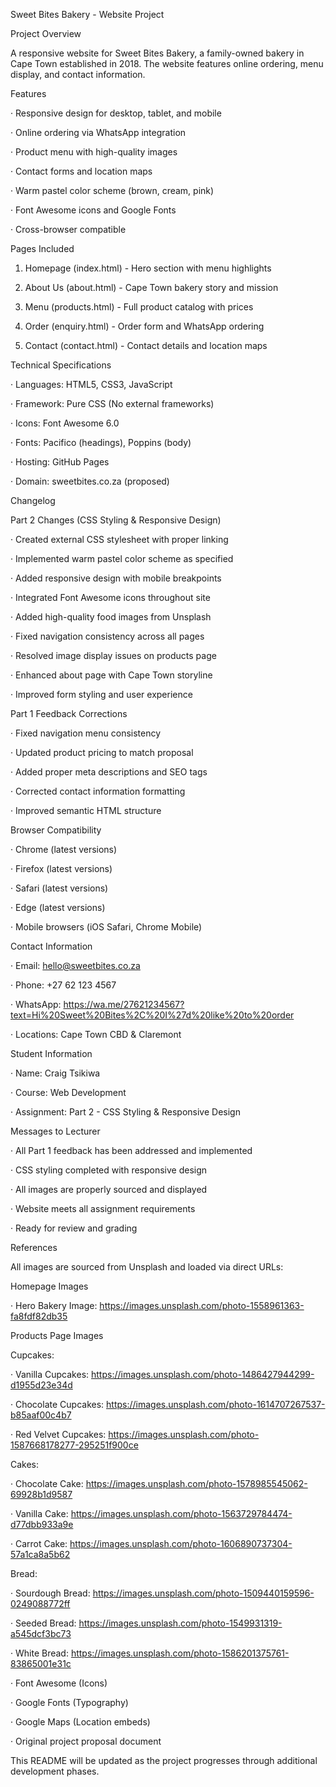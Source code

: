 Sweet Bites Bakery - Website Project

Project Overview

A responsive website for Sweet Bites Bakery, a family-owned bakery in Cape Town established in 2018. The website features online ordering, menu display, and contact information.

Features

· Responsive design for desktop, tablet, and mobile

· Online ordering via WhatsApp integration

· Product menu with high-quality images

· Contact forms and location maps

· Warm pastel color scheme (brown, cream, pink)

· Font Awesome icons and Google Fonts

· Cross-browser compatible

Pages Included

1. Homepage (index.html) - Hero section with menu highlights
  
3. About Us (about.html) - Cape Town bakery story and mission
   
5. Menu (products.html) - Full product catalog with prices
   
7. Order (enquiry.html) - Order form and WhatsApp ordering
   
9. Contact (contact.html) - Contact details and location maps

Technical Specifications

· Languages: HTML5, CSS3, JavaScript

· Framework: Pure CSS (No external frameworks)

· Icons: Font Awesome 6.0

· Fonts: Pacifico (headings), Poppins (body)

· Hosting: GitHub Pages

· Domain: sweetbites.co.za (proposed)




Changelog

Part 2 Changes (CSS Styling & Responsive Design)

· Created external CSS stylesheet with proper linking

· Implemented warm pastel color scheme as specified

· Added responsive design with mobile breakpoints

· Integrated Font Awesome icons throughout site

· Added high-quality food images from Unsplash

· Fixed navigation consistency across all pages

· Resolved image display issues on products page

· Enhanced about page with Cape Town storyline

· Improved form styling and user experience



Part 1 Feedback Corrections

· Fixed navigation menu consistency

· Updated product pricing to match proposal

· Added proper meta descriptions and SEO tags

· Corrected contact information formatting

· Improved semantic HTML structure

Browser Compatibility

· Chrome (latest versions)

· Firefox (latest versions)

· Safari (latest versions)

· Edge (latest versions)

· Mobile browsers (iOS Safari, Chrome Mobile)



Contact Information

· Email: hello@sweetbites.co.za

· Phone: +27 62 123 4567

· WhatsApp: https://wa.me/27621234567?text=Hi%20Sweet%20Bites%2C%20I%27d%20like%20to%20order

· Locations: Cape Town CBD & Claremont

Student Information

· Name: Craig Tsikiwa

· Course: Web Development

· Assignment: Part 2 - CSS Styling & Responsive Design



Messages to Lecturer

· All Part 1 feedback has been addressed and implemented

· CSS styling completed with responsive design

· All images are properly sourced and displayed

· Website meets all assignment requirements

· Ready for review and grading



References

All images are sourced from Unsplash and loaded via direct URLs:

Homepage Images

· Hero Bakery Image: https://images.unsplash.com/photo-1558961363-fa8fdf82db35

Products Page Images

Cupcakes:

· Vanilla Cupcakes: https://images.unsplash.com/photo-1486427944299-d1955d23e34d

· Chocolate Cupcakes: https://images.unsplash.com/photo-1614707267537-b85aaf00c4b7

· Red Velvet Cupcakes: https://images.unsplash.com/photo-1587668178277-295251f900ce

Cakes:

· Chocolate Cake: https://images.unsplash.com/photo-1578985545062-69928b1d9587

· Vanilla Cake: https://images.unsplash.com/photo-1563729784474-d77dbb933a9e

· Carrot Cake: https://images.unsplash.com/photo-1606890737304-57a1ca8a5b62

Bread:

· Sourdough Bread: https://images.unsplash.com/photo-1509440159596-0249088772ff

· Seeded Bread: https://images.unsplash.com/photo-1549931319-a545dcf3bc73

· White Bread: https://images.unsplash.com/photo-1586201375761-83865001e31c


· Font Awesome (Icons)

· Google Fonts (Typography)

· Google Maps (Location embeds)

· Original project proposal document

This README will be updated as the project progresses through additional development phases.
